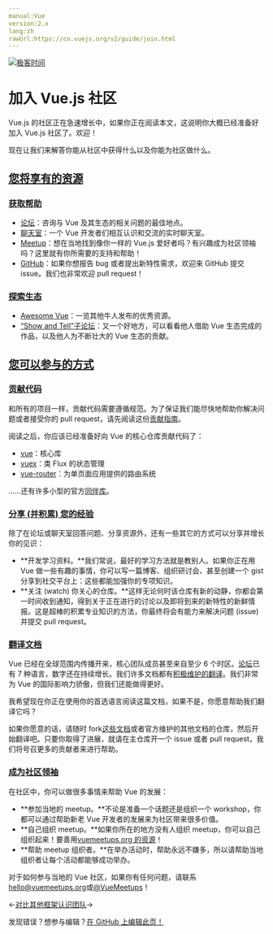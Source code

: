 ```yaml
---
manual:Vue
version:2.x
lang:zh
rawUrl:https://cn.vuejs.org/v2/guide/join.html
---
```


[![极客时间](%24789.gif "")](%24797 "")

# 加入 Vue.js 社区


Vue.js 的社区正在急速增长中，如果你正在阅读本文，这说明你大概已经准备好加入 Vue.js 社区了。欢迎！



现在让我们来解答你能从社区中获得什么以及你能为社区做什么。


## [您将享有的资源](%25101 "您将享有的资源")<a name="您将享有的资源"></a>

### [获取帮助](%25102 "获取帮助")<a name="获取帮助"></a>

* [论坛](%25103 "")：咨询与 Vue 及其生态的相关问题的最佳地点。
* [聊天室](%25104 "")：一个 Vue 开发者们相互认识和交流的实时聊天室。
* [Meetup](%25105 "")：想在当地找到像你一样的 Vue.js 爱好者吗？有兴趣成为社区领袖吗？这里就有你所需要的支持和帮助！
* [GitHub](%25106 "")：如果你想报告 bug 或者提出新特性需求，欢迎来 GitHub 提交 issue。我们也非常欢迎 pull request！

### [探索生态](%25107 "探索生态")<a name="探索生态"></a>

* [Awesome Vue](%25108 "")：一览其他牛人发布的优秀资源。
* [“Show and Tell”子论坛](%25109 "")：又一个好地方，可以看看他人借助 Vue 生态完成的作品，以及他人为不断壮大的 Vue 生态的贡献。

## [您可以参与的方式](%25110 "您可以参与的方式")<a name="您可以参与的方式"></a>

### [贡献代码](%25111 "贡献代码")<a name="贡献代码"></a>


和所有的项目一样，贡献代码需要遵循规范。为了保证我们能尽快地帮助你解决问题或者接受你的 pull request，请先阅读这份[贡献指南](%25112 "")。



阅读之后，你应该已经准备好向 Vue 的核心仓库贡献代码了：


* [vue](%25113 "")：核心库
* [vuex](%24873 "")：类 Flux 的状态管理
* [vue-router](%25114 "")：为单页面应用提供的路由系统


……还有许多小型的官方[同伴库](%25106 "")。


### [分享 (并积累) 您的经验](%25115 "分享 (并积累) 您的经验")<a name="分享-并积累-您的经验"></a>


除了在论坛或聊天室回答问题、分享资源外，还有一些其它的方式可以分享并增长你的见识：


* **开发学习资料。**我们常说，最好的学习方法就是教别人。如果你正在用 Vue 做一些有趣的事情，你可以写一篇博客、组织研讨会、甚至创建一个 gist 分享到社交平台上：这些都能加强你的专项知识。
* **关注 (watch) 你关心的仓库。**这样无论何时该仓库有新的动静，你都会第一时间收到通知，得到关于正在进行的讨论以及即将到来的新特性的新鲜情报。这是超棒的积累专业知识的方法，你最终将会有能力来解决问题 (issue) 并提交 pull request。

### [翻译文档](%25116 "翻译文档")<a name="翻译文档"></a>


Vue 已经在全球范围内传播开来，核心团队成员甚至来自至少 6 个时区。[论坛](%25103 "")已有 7 种语言，数字还在持续增长。我们许多文档都有[积极维护的翻译](%25117 "")。我们非常为 Vue 的国际影响力骄傲，但我们还能做得更好。



我希望现在你正在使用你的首选语言阅读这篇文档，如果不是，你愿意帮助我们翻译它吗？



如果你愿意的话，请随时 fork[这些文档](%25118 "")或者官方维护的其他文档的仓库，然后开始翻译吧。只要你取得了进展，就请在主仓库开一个 issue 或者 pull request，我们将号召更多的贡献者来进行帮助。


### [成为社区领袖](%25119 "成为社区领袖")<a name="成为社区领袖"></a>


在社区中，你可以做很多事情来帮助 Vue 的发展：


* **参加当地的 meetup。**不论是准备一个话题还是组织一个 workshop，你都可以通过帮助新老 Vue 开发者的发展来为社区带来很多价值。
* **自己组织 meetup。**如果你所在的地方没有人组织 meetup，你可以自己组织起来！要善用[vuemeetups.org 的资源](%25120 "")！
* **帮助 meetup 组织者。**在举办活动时，帮助永远不嫌多，所以请帮助当地组织者让每个活动都能够成功举办。


对于如何参与当地的 Vue 社区，如果你有任何问题，请联系[hello@vuemeetups.org](%25121 "")或[@VueMeetups](%25122 "")！

←[对比其他框架](%24802 "")[认识团队](%25123 "")→

发现错误？想参与编辑？[在 GitHub 上编辑此页！](%25124 "")


